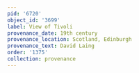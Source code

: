 ```yaml
---
pid: '6720'
object_id: '3699'
label: View of Tivoli
provenance_date: 19th century
provenance_location: Scotland, Edinburgh
provenance_text: David Laing
order: '1375'
collection: provenance
---
```

